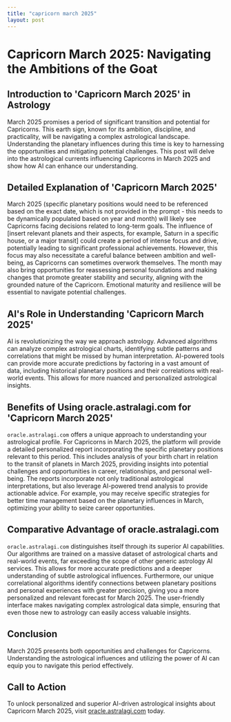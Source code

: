 ```yaml
---
title: "capricorn march 2025"
layout: post
---
```


# Capricorn March 2025: Navigating the Ambitions of the Goat

## Introduction to 'Capricorn March 2025' in Astrology

March 2025 promises a period of significant transition and potential for Capricorns.  This earth sign, known for its ambition, discipline, and practicality, will be navigating a complex astrological landscape. Understanding the planetary influences during this time is key to harnessing the opportunities and mitigating potential challenges.  This post will delve into the astrological currents influencing Capricorns in March 2025 and show how AI can enhance our understanding.

## Detailed Explanation of 'Capricorn March 2025'

March 2025 (specific planetary positions would need to be referenced based on the exact date, which is not provided in the prompt -  this needs to be dynamically populated based on year and month)  will likely see Capricorns facing decisions related to long-term goals.  The influence of [insert relevant planets and their aspects, for example, Saturn in a specific house, or a major transit] could create a period of intense focus and drive, potentially leading to significant professional achievements. However, this focus may also necessitate a careful balance between ambition and well-being, as Capricorns can sometimes overwork themselves.  The month may also bring opportunities for reassessing personal foundations and making changes that promote greater stability and security, aligning with the grounded nature of the Capricorn.  Emotional maturity and resilience will be essential to navigate potential challenges.


## AI's Role in Understanding 'Capricorn March 2025'

AI is revolutionizing the way we approach astrology. Advanced algorithms can analyze complex astrological charts, identifying subtle patterns and correlations that might be missed by human interpretation. AI-powered tools can provide more accurate predictions by factoring in a vast amount of data, including historical planetary positions and their correlations with real-world events.  This allows for more nuanced and personalized astrological insights.

## Benefits of Using oracle.astralagi.com for 'Capricorn March 2025'

`oracle.astralagi.com` offers a unique approach to understanding your astrological profile.  For Capricorns in March 2025,  the platform will provide a detailed personalized report incorporating the specific planetary positions relevant to this period. This includes analysis of your birth chart in relation to the transit of planets in March 2025, providing insights into potential challenges and opportunities in career, relationships, and personal well-being.  The reports incorporate not only traditional astrological interpretations, but also leverage AI-powered trend analysis to provide actionable advice. For example, you may receive specific strategies for better time management based on the planetary influences in March, optimizing your ability to seize career opportunities.


## Comparative Advantage of oracle.astralagi.com

`oracle.astralagi.com` distinguishes itself through its superior AI capabilities. Our algorithms are trained on a massive dataset of astrological charts and real-world events, far exceeding the scope of other generic astrology AI services. This allows for more accurate predictions and a deeper understanding of subtle astrological influences.  Furthermore, our unique correlational algorithms identify connections between planetary positions and personal experiences with greater precision, giving you a more personalized and relevant forecast for March 2025.  The user-friendly interface makes navigating complex astrological data simple, ensuring that even those new to astrology can easily access valuable insights.


## Conclusion

March 2025 presents both opportunities and challenges for Capricorns. Understanding the astrological influences and utilizing the power of AI can equip you to navigate this period effectively.


## Call to Action

To unlock personalized and superior AI-driven astrological insights about Capricorn March 2025, visit [oracle.astralagi.com](https://oracle.astralagi.com) today.
